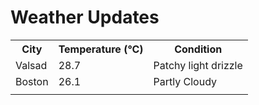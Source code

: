 # Weather Updates

<!-- WEATHER-UPDATE-START -->
<table><tr><th>City</th><th>Temperature (°C)</th><th>Condition</th></tr><tr><td>Valsad</td><td>28.7</td><td>Patchy light drizzle</td></tr><tr><td>Boston</td><td>26.1</td><td>Partly Cloudy</td></tr><tr><td></td><td></td><td></td></tr></table>
<!-- WEATHER-UPDATE-END -->
